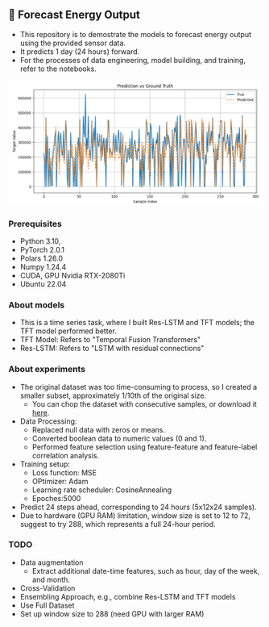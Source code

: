 ## 🚀 Forecast Energy Output
- This repository is to demostrate the models to forecast energy output using the provided sensor data.
- It predicts 1 day (24 hours) forward.
- For the processes of data engineering, model building, and training, refer to the notebooks.

![Demo](prediction_demo.png)
### Prerequisites
 - Python 3.10,  
 - PyTorch 2.0.1
 - Polars 1.26.0
 - Numpy 1.24.4
 - CUDA, GPU Nvidia RTX-2080Ti
 - Ubuntu 22.04

### About models
 - This is a time series task, where I built Res-LSTM and TFT models; the TFT model performed better.
 - TFT Model: Refers to "Temporal Fusion Transformers"
 - Res-LSTM: Refers to "LSTM with residual connections"

### About experiments
- The original dataset was too time-consuming to process, so I created a smaller subset, approximately 1/10th of the original size.
  - You can chop the dataset with consecutive samples, or download it [here](https://drive.google.com/drive/folders/1kUelwTTDyimfI4EI_fk3_ilU_xQue-_s?usp=sharing).
- Data Processing:
  - Replaced null data with zeros or means.
  - Converted boolean data to numeric values (0 and 1).
  - Performed feature selection using feature-feature and feature-label correlation analysis.
- Training setup:
  - Loss function: MSE
  - OPtimizer: Adam
  - Learning rate scheduler: CosineAnnealing
  - Epoches:5000
- Predict 24 steps ahead, corresponding to 24 hours (5x12x24 samples).
- Due to hardware (GPU RAM) limitation, window size is set to 12 to 72, suggest to try 288, which represents a full 24-hour period.

### TODO
 - Data augmentation
   - Extract additional date-time features, such as hour, day of the week, and month.
 - Cross-Validation
 - Ensembling Approach, e.g., combine Res-LSTM and TFT models
 - Use Full Dataset
 - Set up window size to 288 (need GPU with larger RAM)